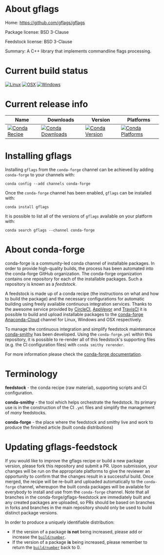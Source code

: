 About gflags
============

Home: https://github.com/gflags/gflags

Package license: BSD 3-Clause

Feedstock license: BSD 3-Clause

Summary: A C++ library that implements commandline flags processing.



Current build status
====================

[![Linux](https://img.shields.io/circleci/project/github/conda-forge/gflags-feedstock/master.svg?label=Linux)](https://circleci.com/gh/conda-forge/gflags-feedstock)
[![OSX](https://img.shields.io/travis/conda-forge/gflags-feedstock/master.svg?label=macOS)](https://travis-ci.org/conda-forge/gflags-feedstock)
[![Windows](https://img.shields.io/appveyor/ci/conda-forge/gflags-feedstock/master.svg?label=Windows)](https://ci.appveyor.com/project/conda-forge/gflags-feedstock/branch/master)

Current release info
====================

| Name | Downloads | Version | Platforms |
| --- | --- | --- | --- |
| [![Conda Recipe](https://img.shields.io/badge/recipe-gflags-green.svg)](https://anaconda.org/conda-forge/gflags) | [![Conda Downloads](https://img.shields.io/conda/dn/conda-forge/gflags.svg)](https://anaconda.org/conda-forge/gflags) | [![Conda Version](https://img.shields.io/conda/vn/conda-forge/gflags.svg)](https://anaconda.org/conda-forge/gflags) | [![Conda Platforms](https://img.shields.io/conda/pn/conda-forge/gflags.svg)](https://anaconda.org/conda-forge/gflags) |

Installing gflags
=================

Installing `gflags` from the `conda-forge` channel can be achieved by adding `conda-forge` to your channels with:

```
conda config --add channels conda-forge
```

Once the `conda-forge` channel has been enabled, `gflags` can be installed with:

```
conda install gflags
```

It is possible to list all of the versions of `gflags` available on your platform with:

```
conda search gflags --channel conda-forge
```


About conda-forge
=================

conda-forge is a community-led conda channel of installable packages.
In order to provide high-quality builds, the process has been automated into the
conda-forge GitHub organization. The conda-forge organization contains one repository
for each of the installable packages. Such a repository is known as a *feedstock*.

A feedstock is made up of a conda recipe (the instructions on what and how to build
the package) and the necessary configurations for automatic building using freely
available continuous integration services. Thanks to the awesome service provided by
[CircleCI](https://circleci.com/), [AppVeyor](https://www.appveyor.com/)
and [TravisCI](https://travis-ci.org/) it is possible to build and upload installable
packages to the [conda-forge](https://anaconda.org/conda-forge)
[Anaconda-Cloud](https://anaconda.org/) channel for Linux, Windows and OSX respectively.

To manage the continuous integration and simplify feedstock maintenance
[conda-smithy](https://github.com/conda-forge/conda-smithy) has been developed.
Using the ``conda-forge.yml`` within this repository, it is possible to re-render all of
this feedstock's supporting files (e.g. the CI configuration files) with ``conda smithy rerender``.

For more information please check the [conda-forge documentation](https://conda-forge.org/docs/).

Terminology
===========

**feedstock** - the conda recipe (raw material), supporting scripts and CI configuration.

**conda-smithy** - the tool which helps orchestrate the feedstock.
                   Its primary use is in the construction of the CI ``.yml`` files
                   and simplify the management of *many* feedstocks.

**conda-forge** - the place where the feedstock and smithy live and work to
                  produce the finished article (built conda distributions)


Updating gflags-feedstock
=========================

If you would like to improve the gflags recipe or build a new
package version, please fork this repository and submit a PR. Upon submission,
your changes will be run on the appropriate platforms to give the reviewer an
opportunity to confirm that the changes result in a successful build. Once
merged, the recipe will be re-built and uploaded automatically to the
`conda-forge` channel, whereupon the built conda packages will be available for
everybody to install and use from the `conda-forge` channel.
Note that all branches in the conda-forge/gflags-feedstock are
immediately built and any created packages are uploaded, so PRs should be based
on branches in forks and branches in the main repository should only be used to
build distinct package versions.

In order to produce a uniquely identifiable distribution:
 * If the version of a package **is not** being increased, please add or increase
   the [``build/number``](https://conda.io/docs/user-guide/tasks/build-packages/define-metadata.html#build-number-and-string).
 * If the version of a package **is** being increased, please remember to return
   the [``build/number``](https://conda.io/docs/user-guide/tasks/build-packages/define-metadata.html#build-number-and-string)
   back to 0.
